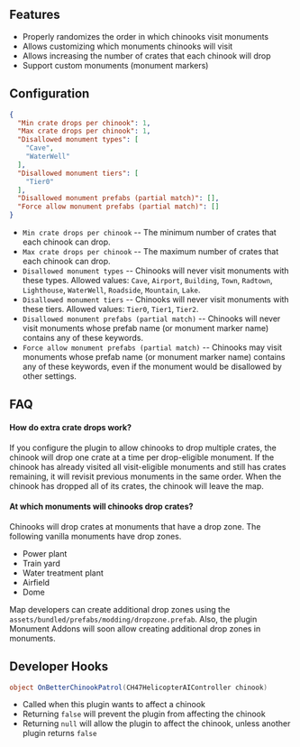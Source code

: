 ## Features

- Properly randomizes the order in which chinooks visit monuments
- Allows customizing which monuments chinooks will visit
- Allows increasing the number of crates that each chinook will drop
- Support custom monuments (monument markers)

## Configuration

```json
{
  "Min crate drops per chinook": 1,
  "Max crate drops per chinook": 1,
  "Disallowed monument types": [
    "Cave",
    "WaterWell"
  ],
  "Disallowed monument tiers": [
    "Tier0"
  ],
  "Disallowed monument prefabs (partial match)": [],
  "Force allow monument prefabs (partial match)": []
}
```

- `Min crate drops per chinook` -- The minimum number of crates that each chinook can drop.
- `Max crate drops per chinook` -- The maximum number of crates that each chinook can drop.
- `Disallowed monument types` -- Chinooks will never visit monuments with these types. Allowed values: `Cave`, `Airport`, `Building`, `Town`, `Radtown`, `Lighthouse`, `WaterWell`, `Roadside`, `Mountain`, `Lake`.
- `Disallowed monument tiers` -- Chinooks will never visit monuments with these tiers. Allowed values: `Tier0`, `Tier1`, `Tier2`.
- `Disallowed monument prefabs (partial match)` -- Chinooks will never visit monuments whose prefab name (or monument marker name) contains any of these keywords.
- `Force allow monument prefabs (partial match)` -- Chinooks may visit monuments whose prefab name (or monument marker name) contains any of these keywords, even if the monument would be disallowed by other settings.

## FAQ

#### How do extra crate drops work?

If you configure the plugin to allow chinooks to drop multiple crates, the chinook will drop one crate at a time per drop-eligible monument. If the chinook has already visited all visit-eligible monuments and still has crates remaining, it will revisit previous monuments in the same order. When the chinook has dropped all of its crates, the chinook will leave the map.

#### At which monuments will chinooks drop crates?

Chinooks will drop crates at monuments that have a drop zone. The following vanilla monuments have drop zones.

- Power plant
- Train yard
- Water treatment plant
- Airfield
- Dome

Map developers can create additional drop zones using the `assets/bundled/prefabs/modding/dropzone.prefab`. Also, the plugin Monument Addons will soon allow creating additional drop zones in monuments.

## Developer Hooks

```cs
object OnBetterChinookPatrol(CH47HelicopterAIController chinook)
```

- Called when this plugin wants to affect a chinook
- Returning `false` will prevent the plugin from affecting the chinook
- Returning `null` will allow the plugin to affect the chinook, unless another plugin returns `false`
